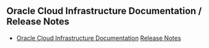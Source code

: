 ## Oracle Cloud Infrastructure Documentation / Release Notes
* [Oracle Cloud Infrastructure Documentation](https://docs.oracle.com/en-us/iaas/Content/home.htm)
 [Release Notes](https://docs.oracle.com/en-us/iaas/releasenotes/)
